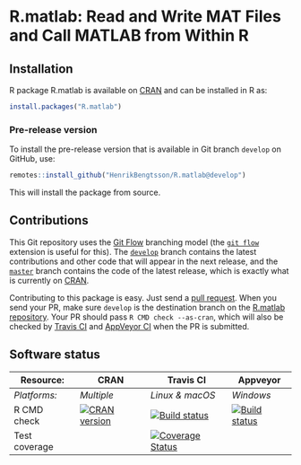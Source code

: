 # R.matlab: Read and Write MAT Files and Call MATLAB from Within R


## Installation
R package R.matlab is available on [CRAN](https://cran.r-project.org/package=R.matlab) and can be installed in R as:
```r
install.packages("R.matlab")
```

### Pre-release version

To install the pre-release version that is available in Git branch `develop` on GitHub, use:
```r
remotes::install_github("HenrikBengtsson/R.matlab@develop")
```
This will install the package from source.  



## Contributions

This Git repository uses the [Git Flow](http://nvie.com/posts/a-successful-git-branching-model/) branching model (the [`git flow`](https://github.com/petervanderdoes/gitflow-avh) extension is useful for this).  The [`develop`](https://github.com/HenrikBengtsson/R.matlab/tree/develop) branch contains the latest contributions and other code that will appear in the next release, and the [`master`](https://github.com/HenrikBengtsson/R.matlab) branch contains the code of the latest release, which is exactly what is currently on [CRAN](https://cran.r-project.org/package=R.matlab).

Contributing to this package is easy.  Just send a [pull request](https://help.github.com/articles/using-pull-requests/).  When you send your PR, make sure `develop` is the destination branch on the [R.matlab repository](https://github.com/HenrikBengtsson/R.matlab).  Your PR should pass `R CMD check --as-cran`, which will also be checked by <a href="https://travis-ci.org/HenrikBengtsson/R.matlab">Travis CI</a> and <a href="https://ci.appveyor.com/project/HenrikBengtsson/r-matlab">AppVeyor CI</a> when the PR is submitted.


## Software status

| Resource:     | CRAN        | Travis CI       | Appveyor         |
| ------------- | ------------------- | --------------- | ---------------- |
| _Platforms:_  | _Multiple_          | _Linux & macOS_ | _Windows_        |
| R CMD check   | <a href="https://cran.r-project.org/web/checks/check_results_R.matlab.html"><img border="0" src="http://www.r-pkg.org/badges/version/R.matlab" alt="CRAN version"></a> | <a href="https://travis-ci.org/HenrikBengtsson/R.matlab"><img src="https://travis-ci.org/HenrikBengtsson/R.matlab.svg" alt="Build status"></a>   | <a href="https://ci.appveyor.com/project/HenrikBengtsson/r-matlab"><img src="https://ci.appveyor.com/api/projects/status/github/HenrikBengtsson/R.matlab?svg=true" alt="Build status"></a> |
| Test coverage |                     | <a href="https://codecov.io/gh/HenrikBengtsson/R.matlab"><img src="https://codecov.io/gh/HenrikBengtsson/R.matlab/branch/develop/graph/badge.svg" alt="Coverage Status"/></a>     |                  |
